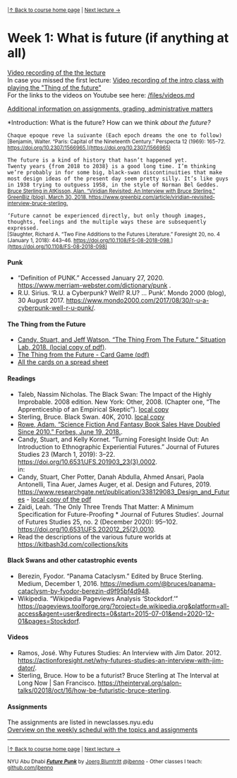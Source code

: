 <sup>|[&uarr; Back to course home page](/README.md) | [Next lecture &rarr;](/files/02.md)</sup>  

# Week 1: What is future (if anything at all)

[Video recording of the the lecture](https://stream.nyu.edu/media/1_lqiqtscp)  
In case you missed the first lecture: [Video recording of the intro class with playing the "Thing of the future"](https://stream.nyu.edu/media/1_ufzldqc7)  
For the links to the videos on Youtube see here: [/files/videos.md](/files/videos.md)

[Additional information on assignments, grading, administrative matters](/files/Additional-Information.md)

*Introduction: What is the future? How can we think *about the future?*

`Chaque epoque reve la suivante (Each epoch dreams the one to follow)`    
<sup>[Benjamin, Walter. “Paris: Capital of the Nineteenth Century.” Perspecta 12 (1969): 165–72. https://doi.org/10.2307/1566965.](https://doi.org/10.2307/1566965)</sup>

`The future is a kind of history that hasn’t happened yet.`  
`Twenty years {from 2018 to 2038} is a good long time. I’m thinking we’re probably in for some big, black-swan discontinuities that make most design ideas of the present day seem pretty silly. It’s like guys in 1938 trying to outguess 1958, in the style of Norman Bel Geddes.`  
<sup>[Bruce Sterling in AtKisson, Alan. “Viridian Revisited: An Interview with Bruce Sterling.” GreenBiz (blog), March 30, 2018. https://www.greenbiz.com/article/viridian-revisited-interview-bruce-sterling.
](https://www.greenbiz.com/article/viridian-revisited-interview-bruce-sterling)</sup>

`‘Future cannot be experienced directly, but only though images, thoughts, feelings and the multiple ways these are subsequently expressed.`  
<sup>[Slaughter, Richard A. “Two Fine Additions to the Futures Literature.” Foresight 20, no. 4 (January 1, 2018): 443–46. https://doi.org/10.1108/FS-08-2018-098.](https://doi.org/10.1108/FS-08-2018-098)</sup>

#### Punk
- “Definition of PUNK.” Accessed January 27, 2020. https://www.merriam-webster.com/dictionary/punk .
- R.U. Sirius. ‘R.U. a Cyberpunk? Well? R.U? ... Punk’. Mondo 2000 (blog), 30 August 2017. https://www.mondo2000.com/2017/08/30/r-u-a-cyberpunk-well-r-u-punk/.

#### The Thing from the Future

- [Candy, Stuart, and Jeff Watson. “The Thing From The Future.” Situation Lab, 2018. (locial copy of pdf)](/files/The-Thing-From-The-Future.pdf).
- [The Thing from the Future - Card Game (pdf)](/files/FUTURETHING_Print-and-Play.pdf)
- [All the cards on a spread sheet](https://docs.google.com/spreadsheets/d/1Idepv-FtGsb4YdrQY_Gd19r2LpSo40gLCpSA8QOXQgU/edit?usp=sharing)

#### Readings

- Taleb, Nassim Nicholas. The Black Swan: The Impact of the Highly Improbable. 2008 edition. New York: Other, 2008. (Chapter one, “The Apprenticeship of an Empirical Skeptic”). [local copy](/files/BlackSwan.pdf)
- Sterling, Bruce. Black Swan. 40K, 2010. [local copy](/files/BlackSwanSterling.pdf)
- [Rowe, Adam. “Science Fiction And Fantasy Book Sales Have Doubled Since 2010.” Forbes, June 19, 2018.]( https://www.forbes.com/sites/adamrowe1/2018/06/19/science-fiction-and-fantasy-book-sales-have-doubled-since-2010/).
- Candy, Stuart, and Kelly Kornet. “Turning Foresight Inside Out: An Introduction to Ethnographic Experiential Futures.” Journal of Futures Studies 23 (March 1, 2019): 3–22. https://doi.org/10.6531/JFS.201903_23(3).0002.  
in:
- Candy, Stuart, Cher Potter, Danah Abdulla, Ahmed Ansari, Paola Antonelli, Tina Auer, James Auger, et al. Design and Futures, 2019. https://www.researchgate.net/publication/338129083_Design_and_Futures - [local copy of the pdf](/files/Candy%20et%20al.%20-%202019%20-%20Design%20and%20Futures.pdf)
- Zaidi, Leah. ‘The Only Three Trends That Matter: A Minimum Specification for Future-Proofing * Journal of Futures Studies’. Journal of Futures Studies 25, no. 2 (December 2020): 95–102. https://doi.org/10.6531/JFS.202012_25(2).0010.
- Read the descriptions of the various future worlds at https://kitbash3d.com/collections/kits

#### Black Swans and other catastrophic events
- Berezin, Fyodor. “Panama Cataclysm.” Edited by Bruce Sterling. Medium, December 1, 2016. https://medium.com/@bruces/panama-cataclysm-by-fyodor-berezin-d9f95bf4d948.
- Wikipedia. “Wikipedia Pageviews Analysis ‘Stockdorf.’” https://pageviews.toolforge.org/?project=de.wikipedia.org&platform=all-access&agent=user&redirects=0&start=2015-07-01&end=2020-12-01&pages=Stockdorf.

#### Videos
- Ramos, José. Why Futures Studies: An Interview with Jim Dator. 2012. https://actionforesight.net/why-futures-studies-an-interview-with-jim-dator/.
- Sterling, Bruce. How to be a futurist? Bruce Sterling at The Interval at Long Now | San Francisco. https://theinterval.org/salon-talks/02018/oct/16/how-be-futuristic-bruce-sterling.


#### Assignments
The assignments are listed in newclasses.nyu.edu  
[Overview on the weekly schedul with the topics and assignments](https://docs.google.com/spreadsheets/d/1X1GFioqqV0LJTk4EP8K0p6nl-vHBqKvkfuaAfof8oeA/edit?usp=sharing)  


***
<sup>|[&uarr; Back to course home page](/README.md) | [Next lecture &rarr;](/files/02.md)</sup>  
  
<sup>NYU Abu Dhabi ***[Future Punk](/README.md)*** by [Joerg Blumtritt](https://jbenno.net) [@jbenno](https://twitter.com/jbenno) - Other classes I teach: [github.com/jbenno](https://github.com/jbenno/teaching/blob/master/README.md)</sup>


